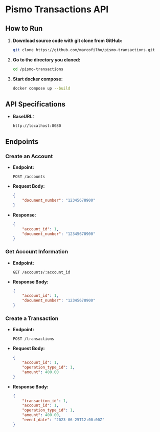 # Pismo Transactions API

## How to Run

1. **Download source code with git clone from GitHub:**
    ```bash
    git clone https://github.com/marcofilho/pismo-transactions.git
    ```

2. **Go to the directory you cloned:**
    ```bash
    cd /pismo-transactions
    ```

3. **Start docker compose:**
    ```bash
    docker compose up --build
    ```

## API Specifications

- **BaseURL:**
    ```
    http://localhost:8080
    ```

## Endpoints

### Create an Account

- **Endpoint:**
    ```
    POST /accounts
    ```

- **Request Body:**
    ```json
    {
        "document_number": "12345678900"
    }
    ```

- **Response:**
    ```json
    {
        "account_id": 1,
        "document_number": "12345678900"
    }
    ```

### Get Account Information

- **Endpoint:**
    ```
    GET /accounts/:account_id
    ```

- **Response Body:**
    ```json
    {
        "account_id": 1,
        "document_number": "12345678900"
    }
    ```

### Create a Transaction

- **Endpoint:**
    ```
    POST /transactions
    ```

- **Request Body:**
    ```json
    {
        "account_id": 1,
        "operation_type_id": 1,
        "amount": 400.00
    }
    ```

- **Response Body:**
    ```json
    {
        "transaction_id": 1,
        "account_id": 1,
        "operation_type_id": 1,
        "amount": 400.00,
        "event_date": "2023-06-25T12:00:00Z"
    }
    ```
